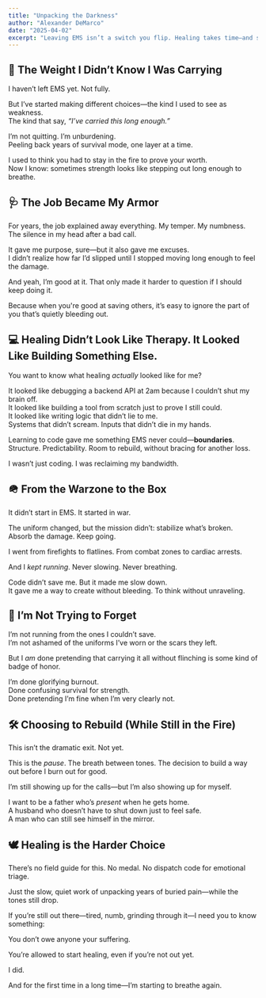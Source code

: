 ```yaml
---
title: "Unpacking the Darkness"
author: "Alexander DeMarco"
date: "2025-04-02"
excerpt: "Leaving EMS isn’t a switch you flip. Healing takes time—and sometimes starts while you’re still inside the chaos."
---
```


## 🧳 The Weight I Didn’t Know I Was Carrying

I haven’t left EMS yet. Not fully.

But I’ve started making different choices—the kind I used to see as weakness.  
The kind that say, *“I’ve carried this long enough.”*

I’m not quitting. I’m unburdening.  
Peeling back years of survival mode, one layer at a time.

I used to think you had to stay in the fire to prove your worth.  
Now I know: sometimes strength looks like stepping out long enough to breathe.

## 🩺 The Job Became My Armor

For years, the job explained away everything. My temper. My numbness. The silence in my head after a bad call.

It gave me purpose, sure—but it also gave me excuses.  
I didn’t realize how far I’d slipped until I stopped moving long enough to feel the damage.

And yeah, I’m good at it. That only made it harder to question if I should keep doing it.

Because when you're good at saving others, it’s easy to ignore the part of you that’s quietly bleeding out.

## 💻 Healing Didn’t Look Like Therapy. It Looked Like Building Something Else.

You want to know what healing *actually* looked like for me?

It looked like debugging a backend API at 2am because I couldn’t shut my brain off.  
It looked like building a tool from scratch just to prove I still could.  
It looked like writing logic that didn’t lie to me.  
Systems that didn’t scream. Inputs that didn’t die in my hands.

Learning to code gave me something EMS never could—**boundaries**.  
Structure. Predictability. Room to rebuild, without bracing for another loss.

I wasn’t just coding. I was reclaiming my bandwidth.

## 🪖 From the Warzone to the Box

It didn’t start in EMS. It started in war.

The uniform changed, but the mission didn’t: stabilize what’s broken. Absorb the damage. Keep going.

I went from firefights to flatlines. From combat zones to cardiac arrests.

And I *kept running*. Never slowing. Never breathing.

Code didn’t save me. But it made me slow down.  
It gave me a way to create without bleeding. To think without unraveling.

## 🚫 I’m Not Trying to Forget

I’m not running from the ones I couldn’t save.  
I’m not ashamed of the uniforms I’ve worn or the scars they left.

But I *am* done pretending that carrying it all without flinching is some kind of badge of honor.

I’m done glorifying burnout.  
Done confusing survival for strength.  
Done pretending I’m fine when I’m very clearly not.

## 🛠️ Choosing to Rebuild (While Still in the Fire)

This isn’t the dramatic exit. Not yet.

This is the *pause*. The breath between tones. The decision to build a way out before I burn out for good.

I’m still showing up for the calls—but I’m also showing up for myself.

I want to be a father who’s *present* when he gets home.  
A husband who doesn’t have to shut down just to feel safe.  
A man who can still see himself in the mirror.

## 🕊️ Healing is the Harder Choice

There’s no field guide for this. No medal. No dispatch code for emotional triage.

Just the slow, quiet work of unpacking years of buried pain—while the tones still drop.

If you’re still out there—tired, numb, grinding through it—I need you to know something:

You don’t owe anyone your suffering.

You’re allowed to start healing, even if you’re not out yet.

I did.

And for the first time in a long time—I’m starting to breathe again.
